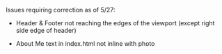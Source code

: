 Issues requiring correction as of 5/27:

- Header & Footer not reaching the edges of the viewport (except right side edge of header)

- About Me text in index.html not inline with photo
